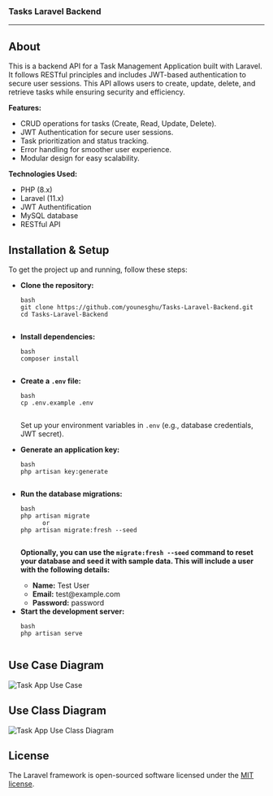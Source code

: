 ### Tasks Laravel Backend

<hr>

## About 
<p>This is a backend API for a Task Management Application built with Laravel. It follows RESTful principles and includes JWT-based authentication to secure user sessions. This API allows users to create, update, delete, and retrieve tasks while ensuring security and efficiency.</p>

<p><strong>Features:</strong></p>

<ul>
    <li>CRUD operations for tasks (Create, Read, Update, Delete).</li>
    <li>JWT Authentication for secure user sessions.</li>
    <li>Task prioritization and status tracking.</li>
    <li>Error handling for smoother user experience.</li>
    <li>Modular design for easy scalability.</li>
</ul>

<p><strong>Technologies Used:</strong></p>

<ul>
    <li>PHP (8.x)</li>
    <li>Laravel (11.x)</li>
    <li>JWT Authentification</li>
    <li>MySQL database</li>
    <li>RESTful API</li>
</ul>

## Installation & Setup

<p>To get the project up and running, follow these steps:</p>

<ul>
  <li><strong>Clone the repository:</strong></li>

  <pre><code>bash
git clone https://github.com/younesghu/Tasks-Laravel-Backend.git
cd Tasks-Laravel-Backend
  </code></pre>

  <li><strong>Install dependencies:</strong></li>

  <pre><code>bash
composer install
  </code></pre>

  <li><strong>Create a <code>.env</code> file:</strong></li>

  <pre><code>bash
cp .env.example .env
  </code></pre>

  <p>Set up your environment variables in <code>.env</code> (e.g., database credentials, JWT secret).</p>

  <li><strong>Generate an application key:</strong></li>

  <pre><code>bash
php artisan key:generate
  </code></pre>

  <li><strong>Run the database migrations:</strong></li>

  <pre><code>bash
php artisan migrate
      or
php artisan migrate:fresh --seed
  </code></pre>
  
<strong>Optionally, you can use the <code>migrate:fresh --seed</code> command to reset your database and seed it with sample data. This will include a user with the following details:</strong>

<ul>
  <li><strong>Name:</strong> Test User</li>
  <li><strong>Email:</strong> test@example.com</li>
  <li><strong>Password:</strong> password</li>
</ul>

  <li><strong>Start the development server:</strong></li>

  <pre><code>bash
php artisan serve
  </code></pre>
</ul>

## Use Case Diagram

![Task App Use Case](https://github.com/user-attachments/assets/2c36cb55-4d34-46d4-bbb4-ad9ecda8a5a0)

## Use Class Diagram

![Task App Use Class Diagram](https://github.com/user-attachments/assets/845ebea0-7799-4bf1-86fa-412d4582cc7a)

## License

The Laravel framework is open-sourced software licensed under the [MIT license](https://opensource.org/licenses/MIT).

